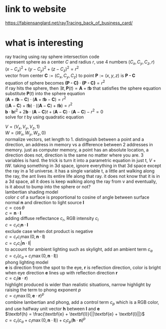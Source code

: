 # link to website
https://fabiensanglard.net/rayTracing_back_of_business_card/

# what is interesting
ray tracing using ray sphere intersection code</br>
represent sphere as a center $C$ and radius $r$, use 4 numbers $(C_x, C_y, C_z, r)$</br>
$(x - C_x) ^ 2 + (y - C_y) ^ 2 + (z - C_z) ^ 2 = r ^ 2$</br>
$\text{vector from center } \textbf{C} := (C_x, C_y, C_z) \text{ to point } \textbf{P} := (x, y, z) \text{ is } \textbf{P - C}$</br>
$\text{equation of sphere becomes }  \textbf{(P - C)} \cdot \textbf{(P - C)} = r ^ 2$</br>
$\text{if ray hits the sphere, then } \exists t, \textbf{P}(t) = \textbf{A} + t\textbf{b} \text{ that satisfies the sphere equation}$</br>
$\text{substitute } \textbf{P}(t) \text{ into the sphere equation }$</br>
$(\textbf{A} + t\textbf{b} - \textbf{C}) \cdot (\textbf{A} + t\textbf{b} - \textbf{C}) = r ^ 2$</br>
$((\textbf{A} - \textbf{C}) + t\textbf{b}) \cdot ((\textbf{A} - \textbf{C}) + t\textbf{b}) = r ^ 2$</br>
$\textbf{b} \cdot \textbf{b} t ^ 2 + 2\textbf{b} \cdot (\textbf{A} - \textbf{C}) t + (\textbf{A} - \textbf{C}) \cdot (\textbf{A} - \textbf{C}) - r ^ 2 = 0$</br>
$\text{solve for } t \text{ by using quadratic equation}$

$V = (V_x, V_y, V_z, 1)$</br>
$W = (W_x, W_y, W_z, 0)$</br>
normalize vectors, set length to 1. distinguish between a point and a direction,
an address in memory vs a difference between 2 addresses in memory.
just as computer memory, a point has an absolute location, a direction does not, direction is the same no matter where you are.
3 variables is hard. the trick is turn it into a parametric equation in just t, $V + tW$. 
taking something in 3d space, ignore everything in that 3d space except the ray in a 1d universe. it has a single variable t, a little ant walking along the ray, the ant lives its entire life along that ray.
it does not know that it is in a 3d space, all it does is keep walking along the ray from v and eventually, is it about to 
bump into the sphere or not?</br>
lambertian shading model</br>
color $c$ of a surface is proportional to cosine of angle between surface normal $\textbf{n}$ and direction to light source $\textbf{l}$</br>
$c \propto \cos\theta$</br>
$c \propto \textbf{n} \cdot \textbf{l}$</br>
adding diffuse reflectance $c_r$, RGB intensity $c_i$</br>
$c = c_r c_i \textbf{n} \cdot \textbf{l}$</br>
exclude case when dot product is negative</br>
$c = c_r c_i \max(0, \textbf{n} \cdot \textbf{l})$</br>
$c = c_r c_i |\textbf{n} \cdot \textbf{l}|$</br>
to account for ambient lighting such as skylight, add an ambient term $c_a$</br>
$c = c_r(c_a + c_i \max(0, \textbf{n} \cdot \textbf{l}))$</br>
phong lighting model</br>
$\textbf{e}$ is direction from the spot to the eye, $\textbf{r}$ is reflection direction, color is bright when eye direction $\textbf{e}$ lines up with reflection direction $\textbf{r}$</br>
$c = c_i (\textbf{e} \cdot \textbf{r})$</br>
highlight produced is wider than realistic situations, narrow highlight by raising the term to phong exponent $p$</br>
$c = c_i \max(0, \textbf{e} \cdot \textbf{r}) ^ p$</br>
combine lambertian and phong, add a control term $c_p$ which is a RGB color, and use halfway unit vector $\textbf{h}$ between $\textbf{l}$ and $\textbf{e}$</br>
$\textbf{h} = \frac{\textbf{e} + \textbf{l}}{||\textbf{e} + \textbf{l}||}$</br>
$c = c_r(c_a + c_l \max(0, \textbf{n} \cdot \textbf{l})) + c_i c_p(\textbf{h} \cdot \textbf{n}) ^ p$</br>
